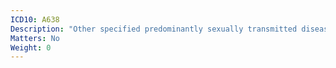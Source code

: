 ```yaml
---
ICD10: A638
Description: "Other specified predominantly sexually transmitted diseases"
Matters: No
Weight: 0
---
```

